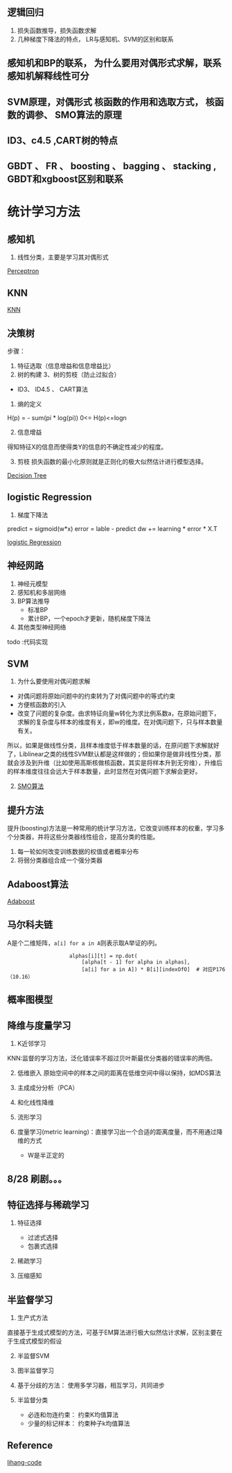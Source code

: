 ## 逻辑回归
1. 损失函数推导，损失函数求解
2. 几种梯度下降法的特点， LR与感知机、SVM的区别和联系


## 感知机和BP的联系， 为什么要用对偶形式求解，联系感知机解释线性可分



## SVM原理，对偶形式 核函数的作用和选取方式， 核函数的调参、 SMO算法的原理


## ID3、c4.5 ,CART树的特点

## GBDT 、 FR 、 boosting 、 bagging 、 stacking , GBDT和xgboost区别和联系





# 统计学习方法


## 感知机

1. 线性分类，主要是学习其对偶形式

[Perceptron](Perceptron.md)


## KNN

[KNN](KNearestNeighbors.md)


## 决策树

步骤：

1. 特征选取（信息增益和信息增益比）
2. 树的构建
3、树的剪枝（防止过拟合）

- ID3、 ID4.5 、 CART算法

1. 熵的定义

H(p) = - sum(pi * log(pi))
0<= H(p)<=logn

2. 信息增益

得知特征X的信息而使得类Y的信息的不确定性减少的程度。

3. 剪枝
损失函数的最小化原则就是正则化的极大似然估计进行模型选择。

[Decision Tree](DecisionTree.md)


## logistic Regression

1. 梯度下降法




predict = sigmoid(w*x)
error = lable - predict
dw += learning * error * X.T

[logistic Regression](machineLearning\LogisticRegression.md)

## 神经网路
1. 神经元模型
2. 感知机和多层网络
3. BP算法推导
    - 标准BP
    - 累计BP，一个epoch才更新，随机梯度下降法
4. 其他类型神经网络

todo :代码实现

## SVM

1. 为什么要使用对偶问题求解

- 对偶问题将原始问题中的约束转为了对偶问题中的等式约束
- 方便核函数的引入
- 改变了问题的复杂度。由求特征向量w转化为求比例系数a，在原始问题下，求解的复杂度与样本的维度有关，即w的维度。在对偶问题下，只与样本数量有关。

所以，如果是做线性分类，且样本维度低于样本数量的话，在原问题下求解就好了，Liblinear之类的线性SVM默认都是这样做的；但如果你是做非线性分类，那就会涉及到升维（比如使用高斯核做核函数，其实是将样本升到无穷维），升维后的样本维度往往会远大于样本数量，此时显然在对偶问题下求解会更好。

2. [SMO算法](SVM.md)



## 提升方法

提升(boosting)方法是一种常用的统计学习方法，它改变训练样本的权重，学习多个分类器，并将这些分类器线性组合，提高分类的性能。
1. 每一轮如何改变训练数据的权值或者概率分布
2. 将弱分类器组合成一个强分类器

## Adaboost算法

[Adaboost](AdaBoost.md)


## 马尔科夫链

A是个二维矩阵，`a[i] for a in A`则表示取A举证的i列。

```
                    alphas[i][t] = np.dot(
                        [alpha[t - 1] for alpha in alphas],
                        [a[i] for a in A]) * B[i][indexOfO]  # 对应P176（10.16）
```



## 概率图模型


## 降维与度量学习
1. K近邻学习

KNN:监督的学习方法，泛化错误率不超过贝叶斯最优分类器的错误率的两倍。

2. 低维嵌入
    原始空间中的样本之间的距离在低维空间中得以保持，如MDS算法

3. 主成成分分析（PCA）

4. 和化线性降维

5. 流形学习

6. 度量学习(metric learning)：直接学习出一个合适的距离度量，而不用通过降维的方式
    - W是半正定的

## 8/28 刷剧。。。

## 特征选择与稀疏学习
1. 特征选择
    - 过滤式选择
    - 包裹式选择
2. 稀疏学习

3. 压缩感知


## 半监督学习

1. 生产式方法

直接基于生成式模型的方法，可基于EM算法进行极大似然估计求解，区别主要在于生成式模型的假设

2. 半监督SVM

3. 图半监督学习

4. 基于分歧的方法： 使用多学习器，相互学习，共同进步

5. 半监督分类
    - 必连和勿连约束： 约束K均值算法
    - 少量的标记样本： 约束种子k均值算法


## Reference
[lihang-code](https://github.com/fengdu78/lihang-code)